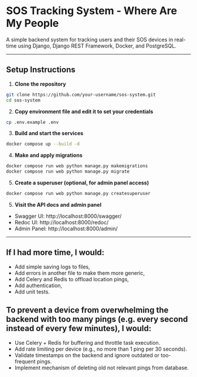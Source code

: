 # SOS Tracking System - Where Are My People

A simple backend system for tracking users and their SOS devices in real-time using Django, Django REST Framework, Docker, and PostgreSQL.

---

## Setup Instructions

1. **Clone the repository**

```bash
git clone https://github.com/your-username/sos-system.git
cd sos-system
```

2. **Copy environment file and edit it to set your credentials**

```bash
cp .env.example .env
```

3. **Build and start the services**

```bash
docker compose up --build -d
```

4. **Make and apply migrations**

```bash
docker compose run web python manage.py makemigrations
docker compose run web python manage.py migrate
```

5. **Create a superuser (optional, for admin panel access)**

```bash
docker compose run web python manage.py createsuperuser
```

5. **Visit the API docs and admin panel**

- Swagger UI: http://localhost:8000/swagger/
- Redoc UI: http://localhost:8000/redoc/
- Admin Panel: http://localhost:8000/admin/

---

## If I had more time, I would:

- Add simple saving logs to files,
- Add errors in another file to make them more generic,
- Add Celery and Redis to offload location pings,
- Add authentication,
- Add unit tests.

## To prevent a device from overwhelming the backend with too many pings (e.g. every second instead of every few minutes), I would:

- Use Celery + Redis for buffering and throttle task execution.
- Add rate limiting per device (e.g., no more than 1 ping per 30 seconds).
- Validate timestamps on the backend and ignore outdated or too-frequent pings.
- Implement mechanism of deleting old not relevant pings from database.
